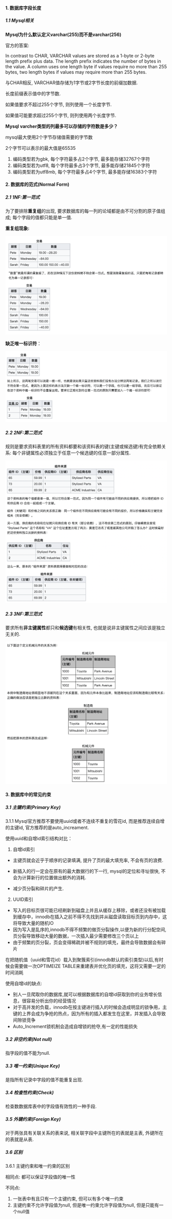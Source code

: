 #### 1. 数据库字段长度

##### 1.1 Mysql相关

**Mysql为什么默认定义varchar(255)而不是varchar(256)**

官方的答案:

In contrast to CHAR, VARCHAR values are stored as a 1-byte or 2-byte length prefix plus data. The length prefix indicates the number of bytes in the value. A column uses one length byte if values require no more than 255 bytes, two length bytes if values may require more than 255 bytes.

与CHAR相反, VARCHAR值存储为1字节或2字节长度的前缀加数据.

长度前缀表示值中的字节数.

如果值要求不超过255个字节, 则列使用一个长度字节.

如果值可能要求超过255个字节, 则列使用两个长度字节.

**Mysql varcher类型的列最多可以存储的字符数是多少？**

mysql最大使用2个字节存储值需要的字节数

2个字节可以表示的最大值是65535

1. 编码类型若为gbk, 每个字符最多占2个字节, 最多能存储32767个字符
2. 编码类型若为utf8, 每个字符最多占3个字节, 最多能存储21845个字符
3. 编码类型若为utf8mb, 每个字符最多占4个字节, 最多能存储16383个字符



#### 2. 数据库的范式(Normal Form)

##### 2.1 1NF:第一范式

为了要排除**重复组**的出现, 要求数据库的每一列的论域都是由不可分割的原子值组成; 每个字段的值都只能是单一值.

**重复组现象:**

![image-20231220214101480](https://raw.githubusercontent.com/LittleElliotTung1992/pic_bed/main/root/image-20231220214101480.png)

**缺乏唯一标识符**：

![image-20231220214341808](https://raw.githubusercontent.com/LittleElliotTung1992/pic_bed/main/root/image-20231220214341808.png)

##### 2.2 2NF:第二范式

规则是要求资料表里的所有资料都要和该资料表的键(主键或候选键)有完全依赖关系: 每个非键属性必须独立于任意一个候选键的任意一部分属性.

![image-20231220215035189](https://raw.githubusercontent.com/LittleElliotTung1992/pic_bed/main/root/image-20231220215035189.png)

##### 2.3 3NF:第三范式

要求所有**非主键属性**都只和**候选键**有相关性, 也就是说非主键属性之间应该是独立无关的.

![image-20231220215604978](https://raw.githubusercontent.com/LittleElliotTung1992/pic_bed/main/root/image-20231220215604978.png)



#### 3. 数据库中的常见约束

##### 3.1 主键约束(Primary Key)

3.1.1 Mysql官方推荐不要使用uuid或者不连续不重复的雪花id, 而是推荐连续自增的主键id, 官方推荐的是auto_increament.

使用uuid和自增id索引结构对比：

1. 自增id索引

- 主键页就会近乎于顺序的记录填满, 提升了页的最大填充率, 不会有页的浪费.

- 新插入的行一定会在原有的最大数据行的下一行, mysql的定位和寻址很快, 不会为计算新行的位置做出额外的消耗.

- 减少页分裂和碎片的产生.

2. UUID索引

- 写入的目标页很可能已经刷新到磁盘上并且从缓存上移除，或者还没有被加载到缓存中，innodb在插入之前不得不先找到并从磁盘读取目标页到内存中，这将导致大量的随机IO
- 因为写入是乱序的,innodb不得不频繁的做页分裂操作,以便为新的行分配空间,页分裂导致移动大量的数据，一次插入最少需要修改三个页以上
- 由于频繁的页分裂，页会变得稀疏并被不规则的填充，最终会导致数据会有碎片

在把随机值（uuid和雪花id）载入到聚簇索引(innodb默认的索引类型)以后,有时候会需要做一次OPTIMEIZE TABLE来重建表并优化页的填充，这将又需要一定的时间消耗

使用自增id的缺点:

- 别人一旦爬取你的数据库,就可以根据数据库的自增id获取到你的业务增长信息，很容易分析出你的经营情况
- 对于高并发的负载，innodb在按主键进行插入的时候会造成明显的锁争用，主键的上界会成为争抢的热点，因为所有的插入都发生在这里，并发插入会导致间隙锁竞争
- Auto_Increment锁机制会造成自增锁的抢夺,有一定的性能损失

##### 3.2 非空约束(Not null)

指字段的值不能为null.

##### 3.3 唯一约束(Unique Key)

是指所有记录中字段的值不能重复出现.

##### 3.4 检查性约束(Check)

检查数数据库表中的字段值有效性的一种手段.

##### 3.5 外键约束(Foreign Key)

对于两张具有关联关系的表来说, 相关联字段中主键所在的表就是主表, 外键所在的表就是从表.

##### 3.6 区别

3.6.1 主键约束和唯一约束的区别

相同点: 都可以保证字段值的唯一性

不同点:

1. 一张表中有且只有一个主键约束, 但可以有多个唯一约束
2. 主键约束不允许字段值为null, 但是唯一约束允许字段值为null, 但是只能有一个null值 



















